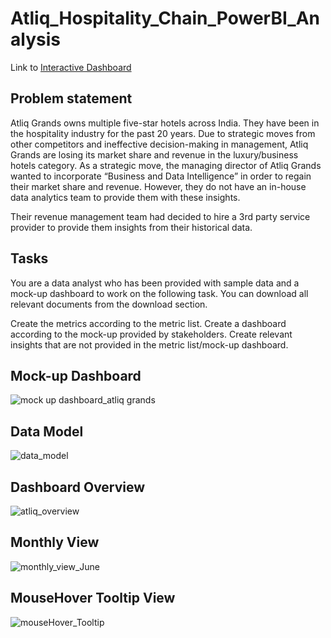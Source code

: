 # Atliq_Hospitality_Chain_PowerBI_Analysis
Link to [Interactive Dashboard](https://app.powerbi.com/links/amR_niW0FW?ctid=9ce09583-fe9c-420e-b053-61367e822040&pbi_source=linkShare)
## Problem statement
Atliq Grands owns multiple five-star hotels across India. They have been in the hospitality industry for the past 20 years. Due to strategic moves from other competitors and ineffective decision-making in management, Atliq Grands are losing its market share and revenue in the luxury/business hotels category. As a strategic move, the managing director of Atliq Grands wanted to incorporate “Business and Data Intelligence” in order to regain their market share and revenue. However, they do not have an in-house data analytics team to provide them with these insights.

Their revenue management team had decided to hire a 3rd party service provider to provide them insights from their historical data.

## Tasks
You are a data analyst who has been provided with sample data and a mock-up dashboard to work on the following task. You can download all relevant documents from the download section.

Create the metrics according to the metric list.
Create a dashboard according to the mock-up provided by stakeholders.
Create relevant insights that are not provided in the metric list/mock-up dashboard.

## Mock-up Dashboard

![mock up dashboard_atliq grands](https://github.com/Adnan-Gondal/Atliq_Hospitality_Chain_PowerBI_Analysis/assets/110354565/23ff606e-b1f7-41e7-9b5c-8bc6f4398be2)

## Data Model

![data_model](https://github.com/Adnan-Gondal/Atliq_Hospitality_Chain_PowerBI_Analysis/assets/110354565/c4a3ce69-ea3b-4fac-acfb-09db7091eb51)

## Dashboard Overview

![atliq_overview](https://github.com/Adnan-Gondal/Atliq_Hospitality_Chain_PowerBI_Analysis/assets/110354565/36bbb506-eab8-4cc6-bbe9-b3f90d091397)

## Monthly View

![monthly_view_June](https://github.com/Adnan-Gondal/Atliq_Hospitality_Chain_PowerBI_Analysis/assets/110354565/3c32db67-24e6-4ce4-b88a-26c34e8e6f54)

## MouseHover Tooltip View

![mouseHover_Tooltip](https://github.com/Adnan-Gondal/Atliq_Hospitality_Chain_PowerBI_Analysis/assets/110354565/15a5bc65-5b4d-4688-b0ae-65cbfc320e7e)

